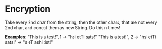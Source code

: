 # Encryption

Take every 2nd char from the string, then the other chars, that are not every
2nd char, and concat them as new String. Do this n times!

**Examples**:
"This is a test!", 1 -> "hsi  etTi sats!"
"This is a test!", 2 -> "hsi  etTi sats!" -> "s eT ashi tist!"
